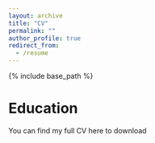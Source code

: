 ```yaml
---
layout: archive
title: "CV"
permalink: ""
author_profile: true
redirect_from:
  - /resume
---
```


{% include base_path %}

Education
======
You can find my full CV here to download 
